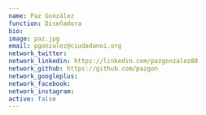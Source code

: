 ```yaml
---
name: Paz González
function: Diseñadora
bio:
image: paz.jpg
email: pgonzalez@ciudadanoi.org
network_twitter:
network_linkedin: https://linkedin.com/pazgonzalez88
network_github: https://github.com/pazgon
network_googleplus:
network_facebook:
network_instagram:
active: false
---
```

